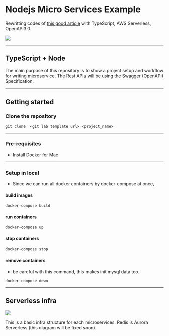 # Nodejs Micro Services Example

Rewritting codes of [this good article](https://medium.com/@cramirez92/build-a-nodejs-cinema-microservice-and-deploying-it-with-docker-part-1-7e28e25bfa8b) with TypeScript, AWS Serverless, OpenAPI3.0.

![](https://i.imgur.com/ANuiuJj.png)

---

## TypeScript + Node 

The main purpose of this repository is to show a project setup and workflow for writing microservice. The Rest APIs will be using the Swagger (OpenAPI) Specification.

---

## Getting started

### Clone the repository

```shell
git clone  <git lab template url> <project_name>
```

---

### Pre-requisites

- Install Docker for Mac

---

### Setup in local

- Since we can run all docker containers by docker-compose at once,

#### build images

```shell
docker-compose build
```

#### run containers

```shell
docker-compose up
```

#### stop containers

```shell
docker-compose stop
```

#### remove containers

- be careful with this command, this makes init mysql data too.

```shell
docker-compose down
```

---

## Serverless infra

![](https://i.imgur.com/cP8OuQi.png)

This is a basic infra structure for each microservices.
Redis is Aurora Serverless (this diagram will be fixed soon). 

